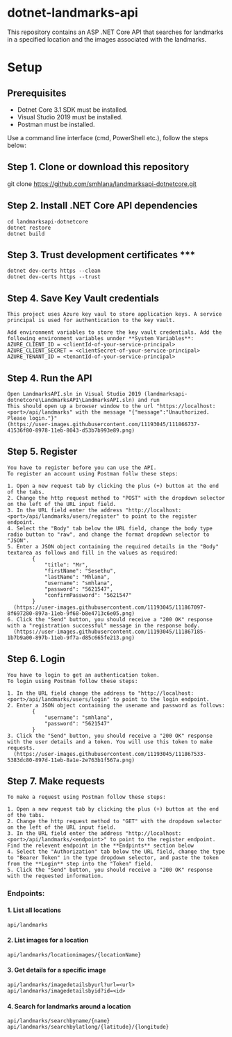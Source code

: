 # dotnet-landmarks-api
This repository contains an ASP .NET Core API that searches for landmarks in a specified location and the images associated with the landmarks.

# Setup
## Prerequisites
- Dotnet Core 3.1 SDK must be installed.
- Visual Studio 2019 must be installed.
- Postman must be installed.

Use a command line interface (cmd, PowerShell etc.), follow the steps below:

## Step 1. Clone or download this repository
git clone https://github.com/smhlana/landmarksapi-dotnetcore.git

## Step 2. Install .NET Core API dependencies
    cd landmarksapi-dotnetcore
    dotnet restore
    dotnet build
    
## Step 3. Trust development certificates ***
    dotnet dev-certs https --clean
    dotnet dev-certs https --trust
    
## Step 4. Save Key Vault credentials
    This project uses Azure key vaul to store application keys. A service principal is used for authentication to the key vault. 
    
    Add environment variables to store the key vault credentials. Add the following environment variables unnder **System Variables**:
    AZURE_CLIENT_ID = <clientId-of-your-service-principal>
    AZURE_CLIENT_SECRET = <clientSecret-of-your-service-principal>
    AZURE_TENANT_ID = <tenantId-of-your-service-principal>

## Step 4. Run the API
    Open LandmarksAPI.sln in Visual Studio 2019 (landmarksapi-dotnetcore\LandmarksAPI\LandmarksAPI.sln) and run
    This should open up a browser window to the url "https://localhost:<port>/api/landmarks" with the message "{"message":"Unauthorized. Please login."}"
    (https://user-images.githubusercontent.com/11193045/111866737-41536f80-8978-11eb-8043-d53b7b993e89.png)

## Step 5. Register
    You have to register before you can use the API.
    To register an account using Postman follw these steps:
    
    1. Open a new request tab by clicking the plus (+) button at the end of the tabs.
    2. Change the http request method to "POST" with the dropdown selector on the left of the URL input field.
    3. In the URL field enter the address "http://localhost:<port>/api/landmarks/users/register" to point to the register endpoint.
    4. Select the "Body" tab below the URL field, change the body type radio button to "raw", and change the format dropdown selector to "JSON".
    5. Enter a JSON object containing the required details in the "Body" textarea as follows and fill in the values as required:
            {
                "title": "Mr",
                "firstName": "Sesethu",
                "lastName": "Mhlana",
                "username": "smhlana",
                "password": "5621547",
                "confirmPassword": "5621547"
            }
      (https://user-images.githubusercontent.com/11193045/111867097-8f697280-897a-11eb-9f68-b8e4713c6e05.png) 
    6. Click the "Send" button, you should receive a "200 OK" response with a "registration successful" message in the response body.
      (https://user-images.githubusercontent.com/11193045/111867185-1b7b9a00-897b-11eb-9f7a-d85c665fe213.png)

## Step 6. Login
    You have to login to get an authentication token.
    To login using Postman follow these steps:
    
    1. In the URL field change the address to "http://localhost:<port>/api/landmarks/users/login" to point to the login endpoint.
    2. Enter a JSON object containing the usename and password as follows:
            {
                "username": "smhlana",
                "password": "5621547"
            }
    3. Click the "Send" button, you should receive a "200 OK" response with the user details and a token. You will use this token to make requests.
      (https://user-images.githubusercontent.com/11193045/111867533-5383dc80-897d-11eb-8a1e-2e763b1f567a.png)

## Step 7. Make requests
    To make a request using Postman follow these steps:
    
    1. Open a new request tab by clicking the plus (+) button at the end of the tabs.
    2. Change the http request method to "GET" with the dropdown selector on the left of the URL input field.
    3. In the URL field enter the address "http://localhost:<port>/api/landmarks/<endpoint>" to point to the register endpoint. Find the relevent endpoint in the **Endpints** section below
    4. Select the "Authorization" tab below the URL field, change the type to "Bearer Token" in the type dropdown selector, and paste the token from the **Login** step into the "Token" field.
    5. Click the "Send" button, you should receive a "200 OK" response with the requested information.
    
### Endpoints:
#### 1. List all locations
    api/landmarks
    
#### 2. List images for a location
    api/landmarks/locationimages/{locationName}
    
#### 3. Get details for a specific image
    api/landmarks/imagedetailsbyurl?url=<url>
    api/landmarks/imagedetailsbyid?id=<id>
    
#### 4. Search for landmarks around a location
    api/landmarks/searchbyname/{name}
    api/landmarks/searchbylatlong/{latitude}/{longitude}


    
    
